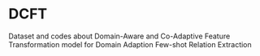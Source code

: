 # DCFT
Dataset and codes about Domain-Aware and Co-Adaptive Feature Transformation model for Domain Adaption Few-shot Relation Extraction

